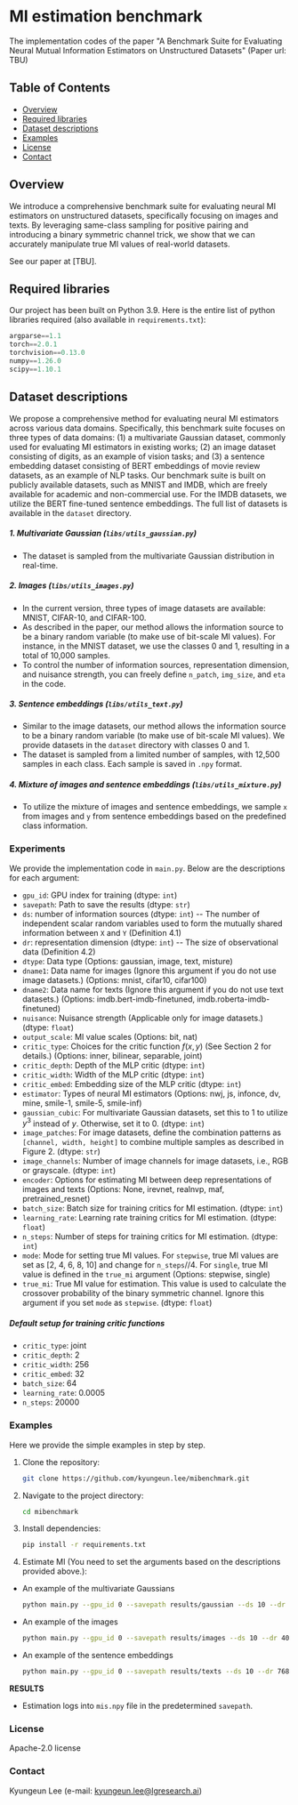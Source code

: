 # MI estimation benchmark
The implementation codes of the paper "A Benchmark Suite for Evaluating Neural Mutual Information Estimators on Unstructured Datasets"
(Paper url: TBU)

## Table of Contents
- [Overview](#overview)
- [Required libraries](#required-libraries)
- [Dataset descriptions](#dataset-descriptions)
- [Examples](#examples)
- [License](#license)
- [Contact](#contact)

## Overview
We introduce a comprehensive benchmark suite for evaluating neural MI estimators on unstructured datasets, specifically focusing on images and texts. By leveraging same-class sampling for positive pairing and introducing a binary symmetric channel trick, we show that we can accurately manipulate true MI values of real-world datasets.

See our paper at [TBU].

## Required libraries
Our project has been built on Python 3.9. Here is the entire list of python libraries required (also available in `requirements.txt`):

``` swift
argparse==1.1
torch==2.0.1
torchvision==0.13.0
numpy==1.26.0
scipy==1.10.1
```

## Dataset descriptions
We propose a comprehensive method for evaluating neural MI estimators across various data domains. Specifically, this benchmark suite focuses on three types of data domains: (1) a multivariate Gaussian dataset, commonly used for evaluating MI estimators in existing works; (2) an image dataset consisting of digits, as an example of vision tasks; and (3) a sentence embedding dataset consisting of BERT embeddings of movie review datasets, as an example of NLP tasks. Our benchmark suite is built on publicly available datasets, such as MNIST and IMDB, which are freely available for academic and non-commercial use. For the IMDB datasets, we utilize the BERT fine-tuned sentence embeddings. The full list of datasets is available in the `dataset` directory.

##### 1. Multivariate Gaussian (`libs/utils_gaussian.py`) 
- The dataset is sampled from the multivariate Gaussian distribution in real-time.

##### 2. Images (`libs/utils_images.py`)
- In the current version, three types of image datasets are available: MNIST, CIFAR-10, and CIFAR-100.
- As described in the paper, our method allows the information source to be a binary random variable (to make use of bit-scale MI values). For instance, in the MNIST dataset, we use the classes 0 and 1, resulting in a total of 10,000 samples.
- To control the number of information sources, representation dimension, and nuisance strength, you can freely define `n_patch`, `img_size`, and `eta` in the code.

##### 3. Sentence embeddings (`libs/utils_text.py`)
- Similar to the image datasets, our method allows the information source to be a binary random variable (to make use of bit-scale MI values). We provide datasets in the `dataset` directory with classes 0 and 1.
- The dataset is sampled from a limited number of samples, with 12,500 samples in each class. Each sample is saved in `.npy` format.

##### 4. Mixture of images and sentence embeddings (`libs/utils_mixture.py`)
- To utilize the mixture of images and sentence embeddings, we sample `x` from images and `y` from sentence embeddings based on the predefined class information.


### Experiments
We provide the implementation code in `main.py`. Below are the descriptions for each argument:

- `gpu_id`: GPU index for training (dtype: `int`)
- `savepath`: Path to save the results (dtype: `str`)
- `ds`: number of information sources (dtype: `int`) -- The number of independent scalar random variables used to form the mutually shared information between `X` and `Y` (Definition 4.1)
- `dr`: representation dimension (dtype: `int`) -- The size of observational data (Definition 4.2)
- `dtype`: Data type (Options: gaussian, image, text, misture)
- `dname1`: Data name for images (Ignore this argument if you do not use image datasets.) (Options: mnist, cifar10, cifar100) 
- `dname2`: Data name for texts (Ignore this argument if you do not use text datasets.) (Options: imdb.bert-imdb-finetuned, imdb.roberta-imdb-finetuned)
- `nuisance`: Nuisance strength (Applicable only for image datasets.) (dtype: `float`)
- `output_scale`: MI value scales (Options: bit, nat)
- `critic_type`: Choices for the critic function $`f(x,y)`$ (See Section 2 for details.) (Options: inner, bilinear, separable, joint)
- `critic_depth`: Depth of the MLP critic (dtype: `int`)
- `critic_width`: Width of the MLP critic (dtype: `int`)
- `critic_embed`: Embedding size of the MLP critic (dtype: `int`)
- `estimator`: Types of neural MI estimators (Options: nwj, js, infonce, dv, mine, smile-1, smile-5, smile-inf)
- `gaussian_cubic`: For multivariate Gaussian datasets, set this to 1 to utilize $`y^3`$ instead of $`y`$. Otherwise, set it to 0. (dtype: `int`)
- `image_patches`: For image datasets, define the combination patterns as `[channel, width, height]` to combine multiple samples as described in Figure 2. (dtype: `str`)
- `image_channels`: Number of image channels for image datasets, i.e., RGB or grayscale. (dtype: `int`)
- `encoder`: Options for estimating MI between deep representations of images and texts (Options: None, irevnet, realnvp, maf, pretrained_resnet)
- `batch_size`: Batch size for training critics for MI estimation. (dtype: `int`)
- `learning_rate`: Learning rate training critics for MI estimation. (dtype: `float`)
- `n_steps`: Number of steps for training critics for MI estimation. (dtype: `int`)
- `mode`: Mode for setting true MI values. For `stepwise`, true MI values are set as [2, 4, 6, 8, 10] and change for `n_steps`//4. For `single`, true MI value is defined in the `true_mi` argument (Options: stepwise, single)
- `true_mi`: True MI value for estimation. This value is used to calculate the crossover probability of the binary symmetric channel. Ignore this argument if you set `mode` as `stepwise`. (dtype: `float`)

##### Default setup for training critic functions
- `critic_type`: joint
- `critic_depth`: 2
- `critic_width`: 256
- `critic_embed`: 32
- `batch_size`: 64
- `learning_rate`: 0.0005
- `n_steps`: 20000

### Examples
Here we provide the simple examples in step by step.
1. Clone the repository:
    ```sh
    git clone https://github.com/kyungeun.lee/mibenchmark.git
    ```
2. Navigate to the project directory:
    ```sh
    cd mibenchmark
    ```
3. Install dependencies:
    ```sh
    pip install -r requirements.txt
    ```
4. Estimate MI (You need to set the arguments based on the descriptions provided above.):
- An example of the multivariate Gaussians
    ```sh
    python main.py --gpu_id 0 --savepath results/gaussian --ds 10 --dr 10 --dtype gaussian --critic_type joint --estimator dv --mode stepwise
    ```
- An example of the images
    ```sh
    python main.py --gpu_id 0 --savepath results/images --ds 10 --dr 4096 --dtype image --critic_type joint --estimator dv --mode stepwise --dname1 mnist --image_patches "[1, 2, 5]" --image_channels 1
    ```
- An example of the sentence embeddings
    ```sh
    python main.py --gpu_id 0 --savepath results/texts --ds 10 --dr 7680 --dtype text --critic_type joint --estimator dv --mode stepwise --dname2 imdb.bert-imdb-finetuned
    ```
**RESULTS**
- Estimation logs into `mis.npy` file in the predetermined `savepath`.

### License
Apache-2.0 license

### Contact
Kyungeun Lee (e-mail: kyungeun.lee@lgresearch.ai)
